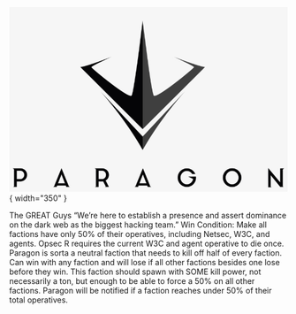 ![paragon.png](paragon.png){ width="350" }

<span class="paragon">
The GREAT Guys

<span class="paragon">
“We’re here to establish a presence and assert dominance on the dark web as the biggest hacking team.”

<span class="paragon">
Win Condition: Make all factions have only 50% of their operatives, including Netsec, W3C, and agents. Opsec R requires the current W3C and agent operative to die once.

<span class="paragon">
Paragon is sorta a neutral faction that needs to kill off half of every faction. Can win with any faction and will lose if all other factions besides one lose before they win. This faction should spawn with SOME kill power, not necessarily a ton, but enough to be able to force a 50% on all other factions. Paragon will be notified if a faction reaches under 50% of their total operatives.